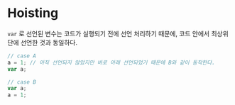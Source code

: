 # Hoisting

`var` 로 선언된 변수는 코드가 실행되기 전에 선언 처리하기 때문에, 코드 안에서 최상위 단에 선언한 것과 동일하다.

```javascript
// case A
a = 1; // 아직 선언되지 않았지만 바로 아래 선언되었기 때문에 B와 같이 동작한다.
var a;

// case B
var a;
a = 1;
```
